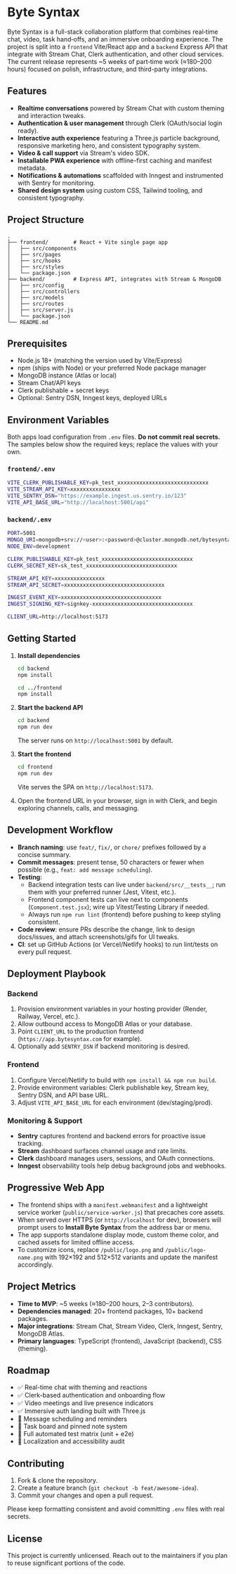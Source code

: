 # Byte Syntax

Byte Syntax is a full-stack collaboration platform that combines real‑time chat, video, task hand‑offs, and an immersive onboarding experience. The project is split into a `frontend` Vite/React app and a `backend` Express API that integrate with Stream Chat, Clerk authentication, and other cloud services. The current release represents ~5 weeks of part‑time work (≈180–200 hours) focused on polish, infrastructure, and third-party integrations.

## Features

- **Realtime conversations** powered by Stream Chat with custom theming and interaction tweaks.
- **Authentication & user management** through Clerk (OAuth/social login ready).
- **Interactive auth experience** featuring a Three.js particle background, responsive marketing hero, and consistent typography system.
- **Video & call support** via Stream's video SDK.
- **Installable PWA experience** with offline-first caching and manifest metadata.
- **Notifications & automations** scaffolded with Inngest and instrumented with Sentry for monitoring.
- **Shared design system** using custom CSS, Tailwind tooling, and consistent typography.

## Project Structure

```
.
├── frontend/        # React + Vite single page app
│   ├── src/components
│   ├── src/pages
│   ├── src/hooks
│   ├── src/styles
│   └── package.json
├── backend/         # Express API, integrates with Stream & MongoDB
│   ├── src/config
│   ├── src/controllers
│   ├── src/models
│   ├── src/routes
│   ├── src/server.js
│   └── package.json
└── README.md
```

## Prerequisites

- Node.js 18+ (matching the version used by Vite/Express)
- npm (ships with Node) or your preferred Node package manager
- MongoDB instance (Atlas or local)
- Stream Chat/API keys
- Clerk publishable + secret keys
- Optional: Sentry DSN, Inngest keys, deployed URLs

## Environment Variables

Both apps load configuration from `.env` files. **Do not commit real secrets.** The samples below show the required keys; replace the values with your own.

### `frontend/.env`

```bash
VITE_CLERK_PUBLISHABLE_KEY=pk_test_xxxxxxxxxxxxxxxxxxxxxxxxxxxxx
VITE_STREAM_API_KEY=xxxxxxxxxxxxxxxx
VITE_SENTRY_DSN="https://example.ingest.us.sentry.io/123"
VITE_API_BASE_URL="http://localhost:5001/api"
```

### `backend/.env`

```bash
PORT=5001
MONGO_URI=mongodb+srv://<user>:<password>@cluster.mongodb.net/bytesyntax_db
NODE_ENV=development

CLERK_PUBLISHABLE_KEY=pk_test_xxxxxxxxxxxxxxxxxxxxxxxxxxxxx
CLERK_SECRET_KEY=sk_test_xxxxxxxxxxxxxxxxxxxxxxxxxxxxx

STREAM_API_KEY=xxxxxxxxxxxxxxxx
STREAM_API_SECRET=xxxxxxxxxxxxxxxxxxxxxxxxxxxxxxxx

INGEST_EVENT_KEY=xxxxxxxxxxxxxxxxxxxxxxxxxxxxxxxx
INGEST_SIGNING_KEY=signkey-xxxxxxxxxxxxxxxxxxxxxxxxxxxxxxxx

CLIENT_URL=http://localhost:5173
```

## Getting Started

1. **Install dependencies**

   ```bash
   cd backend
   npm install

   cd ../frontend
   npm install
   ```

2. **Start the backend API**

   ```bash
   cd backend
   npm run dev
   ```

   The server runs on `http://localhost:5001` by default.

3. **Start the frontend**

   ```bash
   cd frontend
   npm run dev
   ```

   Vite serves the SPA on `http://localhost:5173`.

4. Open the frontend URL in your browser, sign in with Clerk, and begin exploring channels, calls, and messaging.

## Development Workflow

- **Branch naming**: use `feat/`, `fix/`, or `chore/` prefixes followed by a concise summary.
- **Commit messages**: present tense, 50 characters or fewer when possible (e.g., `feat: add message scheduling`).
- **Testing**:
  - Backend integration tests can live under `backend/src/__tests__`; run them with your preferred runner (Jest, Vitest, etc.).
  - Frontend component tests can live next to components (`Component.test.jsx`); wire up Vitest/Testing Library if needed.
  - Always run `npm run lint` (frontend) before pushing to keep styling consistent.
- **Code review**: ensure PRs describe the change, link to design docs/issues, and attach screenshots/gifs for UI tweaks.
- **CI**: set up GitHub Actions (or Vercel/Netlify hooks) to run lint/tests on every pull request.

## Deployment Playbook

### Backend

1. Provision environment variables in your hosting provider (Render, Railway, Vercel, etc.).
2. Allow outbound access to MongoDB Atlas or your database.
3. Point `CLIENT_URL` to the production frontend (`https://app.bytesyntax.com` for example).
4. Optionally add `SENTRY_DSN` if backend monitoring is desired.

### Frontend

1. Configure Vercel/Netlify to build with `npm install && npm run build`.
2. Provide environment variables: Clerk publishable key, Stream key, Sentry DSN, and API base URL.
3. Adjust `VITE_API_BASE_URL` for each environment (dev/staging/prod).

### Monitoring & Support

- **Sentry** captures frontend and backend errors for proactive issue tracking.
- **Stream** dashboard surfaces channel usage and rate limits.
- **Clerk** dashboard manages users, sessions, and OAuth connections.
- **Inngest** observability tools help debug background jobs and webhooks.

## Progressive Web App

- The frontend ships with a `manifest.webmanifest` and a lightweight service worker (`public/service-worker.js`) that precaches core assets.
- When served over HTTPS (or `http://localhost` for dev), browsers will prompt users to **Install Byte Syntax** from the address bar or menu.
- The app supports standalone display mode, custom theme color, and cached assets for limited offline access.
- To customize icons, replace `/public/logo.png` and `/public/logo-name.png` with 192×192 and 512×512 variants and update the manifest accordingly.

## Project Metrics

- **Time to MVP**: ~5 weeks (≈180–200 hours, 2–3 contributors).
- **Dependencies managed**: 20+ frontend packages, 10+ backend packages.
- **Major integrations**: Stream Chat, Stream Video, Clerk, Inngest, Sentry, MongoDB Atlas.
- **Primary languages**: TypeScript (frontend), JavaScript (backend), CSS (theming).

## Roadmap

- ✅ Real-time chat with theming and reactions
- ✅ Clerk-based authentication and onboarding flow
- ✅ Video meetings and live presence indicators
- ✅ Immersive auth landing built with Three.js
- 🔄 Message scheduling and reminders
- 🔄 Task board and pinned note system
- 🔄 Full automated test matrix (unit + e2e)
- 🔄 Localization and accessibility audit

## Contributing

1. Fork & clone the repository.
2. Create a feature branch (`git checkout -b feat/awesome-idea`).
3. Commit your changes and open a pull request.

Please keep formatting consistent and avoid committing `.env` files with real secrets.

## License

This project is currently unlicensed. Reach out to the maintainers if you plan to reuse significant portions of the code.
